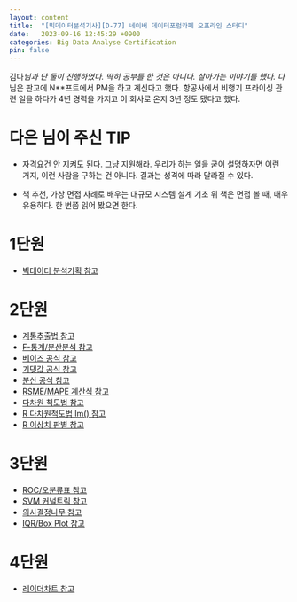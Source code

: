 ```yaml
---
layout: content
title:  "[빅데이터분석기사][D-77] 네이버 데이터포럼카페 오프라인 스터디" 
date:   2023-09-16 12:45:29 +0900
categories: Big Data Analyse Certification
pin: false
---
```



김다*님과 단 둘이 진행하였다.
딱히 공부를 한 것은 아니다. 살아가는 이야기를 했다.
다*님은 판교에 N**프트에서 PM을 하고 계신다고 했다. 항공사에서 비행기 프라이싱 관련 일을 하다가 4년 경력을 가지고 이 회사로 온지 3년 정도 됐다고 했다.

# 다은 님이 주신 TIP
- 자격요건 안 지켜도 된다. 그냥 지원해라. 우리가 하는 일을 굳이 설명하자면 이런 거지, 이런 사람을 구하는 건 아니다. 
    결과는 성격에 따라 달라질 수 있다.

- 책 추천, 가상 면접 사례로 배우는 대규모 시스템 설계 기초
    위 책은 면접 볼 때, 매우 유용하다. 한 번쯤 읽어 봤으면 한다.


# 1단원
- [빅데이터 분석기획 참고](https://roi-data.com/entry/빅데이터분석기사빅분기-필기-요약-I-빅데이터-분석-기획-1-빅데이터의-이해-②)

# 2단원
- [계통추출법 참고](https://specialscene.tistory.com/77)
- [F-통계/분산분석 참고](https://blog.minitab.com/ko/adventures-in-statistics-2/understanding-analysis-of-variance-anova-and-the-f-test)
- [베이즈 공식 참고](https://velog.io/@aischool/bayezrule)
- [기댓값 공식 참고](https://blog.naver.com/mykepzzang/220837877074)
- [분산 공식 참고](https://m.blog.naver.com/PostView.naver?blogId=prayer2k&logNo=222624821291&categoryNo=21&proxyReferer=)
- [RSME/MAPE 계산식 참고](https://brunch.co.kr/@chris-song/34)
- [다차원 척도법 참고](https://asthtls.tistory.com/500)
- [R 다차원척도법 Im() 참고](https://dbrang.tistory.com/1102)
- [R 이상치 판별 참고](https://ceo-ming.tistory.com/51)

# 3단원
- [ROC/오분류표 참고](https://m.blog.naver.com/PostView.naver?blogId=sharp_kiss&logNo=221599009671&targetKeyword=&targetRecommendationCode=1)
- [SVM 커널트릭 참고](https://sikmulation.tistory.com/13)
- [의사결정나무 참고](https://rsas.tistory.com/288)
- [IQR/Box Plot 참고]()

# 4단원
- [레이더차트 참고](https://www.tibco.com/ko/reference-center/what-is-a-radar-chart)

